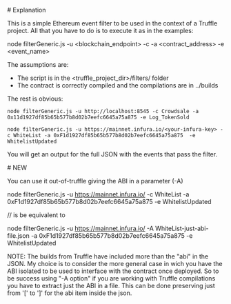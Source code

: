 
# Explanation


This is a simple Ethereum event filter to be used in the context of a Truffle project. All that you have to do is to execute it as in the examples:

node filterGeneric.js -u <blockchain_endpoint> -c <ContractName> -a <contract_address> -e <event_name>


The assumptions are:
* The script is in the <truffle_project_dir>/filters/ folder 
* The contract is correctly compiled and the compilations are in ../builds

The rest is obvious:

```
node filterGeneric.js -u http://localhost:8545 -c Crowdsale -a 0x11d1927df85b65b577b8d02b7eefc6645a75a875 -e Log_TokenSold

node filterGeneric.js -u https://mainnet.infura.io/<your-infura-key> -c WhiteList -a 0xF1d1927df85b65b577b8d02b7eefc6645a75a875  -e WhitelistUpdated
```


You will get an output for the full JSON with the events that pass the filter.


# NEW


You can use it out-of-truffle giving the ABI in a parameter (-A)


node filterGeneric.js -u https://mainnet.infura.io/<your-infura-key> -c WhiteList -a 0xF1d1927df85b65b577b8d02b7eefc6645a75a875  -e WhitelistUpdated


// is  be equivalent to 

node filterGeneric.js -u https://mainnet.infura.io/<your-infura-key> -A WhiteList-just-abi-file.json -a 0xF1d1927df85b65b577b8d02b7eefc6645a75a875  -e WhitelistUpdated


NOTE: The builds from Truffle have included more than the "abi" in the JSON. My choice is to consider the more general case in wich you have the ABI isolated to be used to interface with the contract once deployed. So to be success using "-A option" if you are working with Truffle compilations you have to extract just the ABI in a file. This can be done preserving just from '[' to ']' for the abi item inside the json.






